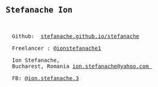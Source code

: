   
<pre>
  <h2>Stefanache Ion</h2>
  
  Github:  <a href="http://stefanache.github.io/stefanache">stefanache.github.io/stefanache</a>

  Freelancer : <a href="https://www.freelancer.co.ro/u/ionstefanache1">@ionstefanache1</a>

  Ion Stefanache,
  Bucharest, Romania <a href="mailto:ion.stefanache@yahoo.com">ion.stefanache@yahoo.com </a>

  FB: <a href="https://www.facebook.com/ion.stefanache3">@ion.stefanache.3</a>
 
</pre>
